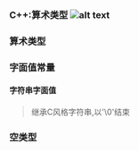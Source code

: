 ### C++:算术类型 ![alt text](image-2.png)

### 算术类型

### 字面值常量

#### 字符串字面值

> 继承C风格字符串,以'\0'结束

### 空类型